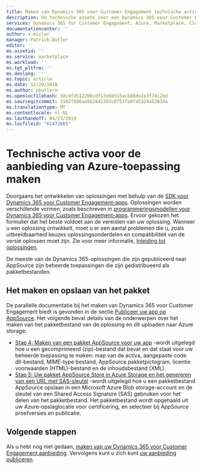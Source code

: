 ```yaml
---
title: Maken van Dynamics 365 voor Customer Engagement technische activa - Azure Marketplace | Microsoft Docs
description: De technische assets voor een Dynamics 365 voor Customer Engagement toepassing aanbieding maken.
services: Dynamics 365 for Customer Engagement, Azure, Marketplace, Cloud Partner Portal, AppSource
documentationcenter: ''
author: v-miclar
manager: Patrick.Butler
editor: ''
ms.assetid: ''
ms.service: marketplace
ms.workload: ''
ms.tgt_pltfrm: ''
ms.devlang: ''
ms.topic: article
ms.date: 12/29/2018
ms.author: pbutlerm
ms.openlocfilehash: 50c4fd512206cdf17ebb555acb88de2a3f74c2bd
ms.sourcegitcommit: 3102f886aa962842303c8753fe8fa5324a52834a
ms.translationtype: MT
ms.contentlocale: nl-NL
ms.lasthandoff: 04/23/2019
ms.locfileid: "61472665"
---
```

# <a name="create-technical-assets-for-azure-application-offer"></a>Technische activa voor de aanbieding van Azure-toepassing maken

Doorgaans het ontwikkelen van oplossingen met behulp van de [SDK voor Dynamics 365 voor Customer Engagement-apps](https://docs.microsoft.com/dynamics365/customer-engagement/developer/get-started-sdk).  Oplossingen worden verschillende vormen, zoals beschreven in [programmeringsmodellen voor Dynamics 365 voor Customer Engagement-apps](https://docs.microsoft.com/dynamics365/customer-engagement/developer/programming-models).  Ervoor gekozen het formulier dat het beste voldoet aan de vereisten van uw oplossing.  Wanneer u een oplossing ontwikkelt, moet u er een aantal problemen die u, zoals uitbreidbaarheid keuzes oplossingsonderdelen en compatibiliteit van de versie oplossen moet zijn.  Zie voor meer informatie, [Inleiding tot oplossingen](https://docs.microsoft.com/dynamics365/customer-engagement/developer/introduction-solutions).

De meeste van de Dynamics 365-oplossingen die zijn gepubliceerd naar AppSource zijn beheerde toepassingen die zijn gedistribueerd als pakketbestanden.


## <a name="creating-and-storing-the-package"></a>Het maken en opslaan van het pakket

De parallelle documentatie bij het maken van Dynamics 365 voor Customer Engagement biedt is gevonden in de sectie [Publiceer uw app op AppSource](https://docs.microsoft.com/dynamics365/customer-engagement/developer/publish-app-appsource).  Het volgende bevat details van de onderwerpen over het maken van het pakketbestand van de oplossing en dit uploaden naar Azure storage:

- [Stap 4: Maken van een pakket AppSource voor uw app](https://docs.microsoft.com/dynamics365/customer-engagement/developer/create-package-app-appsource) -wordt uitgelegd hoe u een gecomprimeerd (zip)-bestand dat bevat en dat staat voor uw beheerde toepassing te maken: map van de activa, aangepaste code dll-bestand, MIME-type bestand, AppSource pakketpictogram, licentie voorwaarden (HTML)-bestand en de inhoudsbestand (XML).
- [Stap 5: Uw pakket AppSource Store in Azure Storage en het genereren van een URL met SAS-sleutel](https://docs.microsoft.com/dynamics365/customer-engagement/developer/store-appsource-package-azure-storage) -wordt uitgelegd hoe u een pakketbestand AppSource opslaan in een Microsoft Azure Blob storage-account en de sleutel van een Shared Access Signature (SAS) gebruiken voor het delen van het pakketbestand. Het pakketbestand wordt opgehaald uit uw Azure-opslaglocatie voor certificering, en selecteer bij AppSource proefversies en publicatie.


## <a name="next-steps"></a>Volgende stappen

Als u hebt nog niet gedaan, [maken van uw Dynamics 365 voor Customer Engagement aanbieding](./cpp-create-offer.md).  Vervolgens kunt u zich kunt [uw aanbieding publiceren](./cpp-publish-offer.md).
